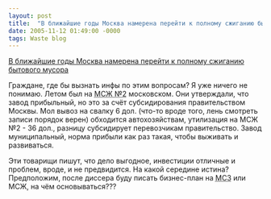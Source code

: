 ```yaml
---
layout: post
title:  "В ближайшие годы Москва намерена перейти к полному сжиганию бытового мусора"
date: 2005-11-12 01:49:00 -0000
tags: Waste blog
---
```


<a href="http://businesseco.ru/NewsAM/NewsAMShow.asp?ID=229228">В ближайшие годы Москва намерена перейти к полному сжиганию бытового мусора</a>

Граждане, где бы вызнать инфы по этим вопросам? Я уже ничего не понимаю. Летом был на <acronym title="мусоросжигательный завод">МСЖ №2</acronym> московском. Они утверждали, что завод прибыльный, но это за счёт субсидирования правительством Москвы. Мол вывоз на свалку 6 дол. (что-то вроде того, лень смотреть записи порядок верен) обходится автохозяйствам, утилизация на МСЖ №2 - 36 дол., разницу субсидирует перевозчикам правительство. Завод муниципальный, норма прибыли как раз такая, чтобы выживать и развиваться.

Эти товарищи пишут, что дело выгодное, инвестиции отличные и проблем, вроде, и не предвидится. На какой середине истина? Предположим, после диссера буду писать бизнес-план на <acronym title="мусоросортировочный завод">МСЗ</acronym> или МСЖ, на чём основываться???